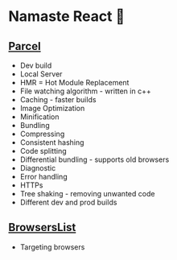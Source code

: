 # Namaste React 🚀

## [Parcel](https://parceljs.org)

- Dev build
- Local Server
- HMR = Hot Module Replacement
- File watching algorithm - written in c++
- Caching - faster builds
- Image Optimization
- Minification
- Bundling
- Compressing
- Consistent hashing
- Code splitting
- Differential bundling - supports old browsers
- Diagnostic
- Error handling
- HTTPs
- Tree shaking - removing unwanted code
- Different dev and prod builds

## [BrowsersList](https://browserslist.dev)

- Targeting browsers
